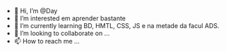 - 👋 Hi, I’m @Day
- 👀 I’m interested em aprender bastante
- 🌱 I’m currently learning  BD, HMTL, CSS, JS e na metade da facul ADS.
- 💞️ I’m looking to collaborate on ...
- 📫 How to reach me ...

<!---
DayGomessk8/DayGomessk8 is a ✨ special ✨ repository because its `README.md` (this file) appears on your GitHub profile.
You can click the Preview link to take a look at your changes.
--->
